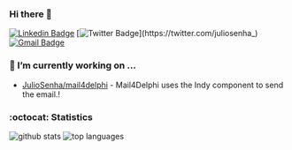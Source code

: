 ### Hi there 👋
[![Linkedin Badge](https://img.shields.io/badge/-juliosenha-blue?style=flat&logo=Linkedin&logoColor=white&link=https://www.linkedin.com/in/juliosenha/)](https://www.linkedin.com/in/juliosenha/)
[![Twitter Badge](https://img.shields.io/badge/-@juliosenha_-1ca0f1?style=flat&labelColor=1ca0f1&logo=twitter&logoColor=white&link=https://twitter.com/juliosenha_)](https://twitter.com/juliosenha_)
[![Gmail Badge](https://img.shields.io/badge/-juliosenha-c14438?style=flat&logo=Gmail&logoColor=white&link=mailto:juliosenha@gmail.com)](mailto:juliosenha@gmail.com)

### 🔭 I’m currently working on ...

- [JulioSenha/mail4delphi](https://github.com/juliosenha/mail4delphi) - Mail4Delphi uses the Indy component to send the email.!

### :octocat: Statistics

![github stats](https://github-readme-stats.vercel.app/api?username=juliosenha&show_icons=true&hide_title=true)
![top languages](https://github-readme-stats.vercel.app/api/top-langs/?username=juliosenha&layout=compact)

<!--
**juliosenha/juliosenha** is a ✨ _special_ ✨ repository because its `README.md` (this file) appears on your GitHub profile.

Here are some ideas to get you started:

- 🔭 I’m currently working on ...
- 🌱 I’m currently learning ...
- 👯 I’m looking to collaborate on ...
- 🤔 I’m looking for help with ...
- 💬 Ask me about ...
- 📫 How to reach me: ...
- 😄 Pronouns: ...
- ⚡ Fun fact: ...
-->
